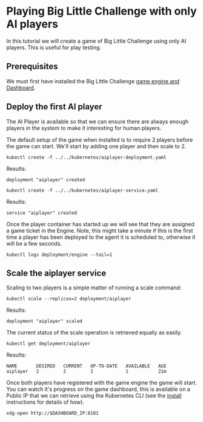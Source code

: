# Playing Big Little Challenge with only AI players

In this tutorial we will create a game of Big Little Challenge using
only AI players. This is useful for play testing.

## Prerequisites

We must first have installed the Big Little Challenge [game engine and Dashboard](../install/README.md).

## Deploy the first AI player

The AI Player is available so that we can ensure there are always
enough players in the system to make it interesting for human players.

The default setup of the game when installed is to require 2 players
before the game can start. We'll start by adding one player and then
scale to 2.

```
kubectl create -f ../../kubernetes/aiplayer-deployment.yaml
```

Results:

```
deployment "aiplayer" created
```

```
kubectl create -f ../../kubernetes/aiplayer-service.yaml
```

Results:

```
service "aiplayer" created
```

Once the player container has started up we will see that they are
assigned a game ticket in the Engine. Note, this might take a minute
if this is the first time a player has been deployed to the agent it
is scheduled to, otherwise it will be a few seconds.

```
kubectl logs deployment/engine --tail=1
```

## Scale the aiplayer service

Scaling to two players is a simple matter of running a scale command:


```
kubectl scale --replicas=2 deployment/aiplayer
```

Results:

```
deployment "aiplayer" scaled
```

The current status of the scale operation is retrieved equally as
easily.

```
kubectl get deployment/aiplayer
```

Results:

```
NAME       DESIRED   CURRENT   UP-TO-DATE   AVAILABLE   AGE
aiplayer   2         2         2            1           21m
```

Once both players have registered with the game engine the game will
start. You can watch it's progress on the game dashboard, this is
available on a Public IP that we can retrieve using the Kubernetes CLI
(see the [install](../install/README.md) instructions for details of
how).


```
xdg-open http://$DASHBOARD_IP:8181
```

